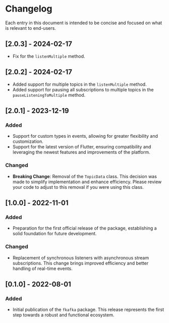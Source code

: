 # Changelog

Each entry in this document is intended to be concise and focused on what is relevant to end-users.

## [2.0.3] - 2024-02-17
- Fix for the `listenMultiple` method.

## [2.0.2] - 2024-02-17
- Added support for multiple topics in the `listenMultiple` method.
- Added support for pausing all subscriptions to multiple topics in the `pauseListeningToMultiple` method.

## [2.0.1] - 2023-12-19

### Added
- Support for custom types in events, allowing for greater flexibility and customization.
- Support for the latest version of Flutter, ensuring compatibility and leveraging the newest features and improvements of the platform.

### Changed
- **Breaking Change**: Removal of the `TopicData` class. This decision was made to simplify implementation and enhance efficiency. Please review your code to adjust to this removal if you were using this class.

## [1.0.0] - 2022-11-01

### Added
- Preparation for the first official release of the package, establishing a solid foundation for future development.

### Changed
- Replacement of synchronous listeners with asynchronous stream subscriptions. This change brings improved efficiency and better handling of real-time events.

## [0.1.0] - 2022-08-01

### Added
- Initial publication of the `fkafka` package. This release represents the first step towards a robust and functional ecosystem.
